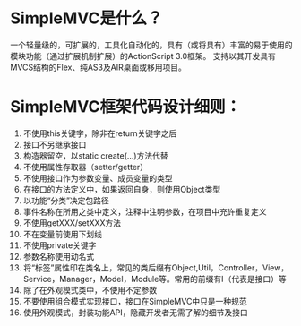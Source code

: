 SimpleMVC是什么？
===============
一个轻量级的，可扩展的，工具化自动化的，具有（或将具有）丰富的易于使用的模块功能（通过扩展机制扩展）的ActionScript 3.0框架。
支持以其开发具有MVCS结构的Flex、纯AS3及AIR桌面或移用项目。

SimpleMVC框架代码设计细则：
======================
1. 不使用this关键字，除非在return关键字之后
2. 接口不另继承接口
3. 构造器留空，以static create(...)方法代替
4. 不使用属性存取器（setter/getter）
5. 不使用接口作为参数变量、成员变量的类型
6. 在接口的方法定义中，如果返回自身，则使用Object类型
7. 以功能“分类”决定包路径
8. 事件名称在所用之类中定义，注释中注明参数，在项目中充许重复定义
9. 不使用getXXX/setXXX方法
10. 不在变量前使用下划线
11. 不使用private关键字
12. 参数名称使用动名式
13. 将“标签”属性印在类名上，常见的类后缀有Object,Util，Controller，View，Service，Manager，Model，Module等。常用的前缀有I（代表是接口）等
14. 除了在外观模式类中，不使用不定参数
15. 不要使用组合模式实现接口，接口在SimpleMVC中只是一种规范
16. 使用外观模式，封装功能API，隐藏开发者无需了解的细节及接口